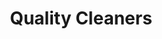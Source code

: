 ---
title: "Quality Cleaners"
url: /ciudad-guayana-puerto-ordaz/quality-cleaners-avenida-puerto-rico/
shop: lavandería
---